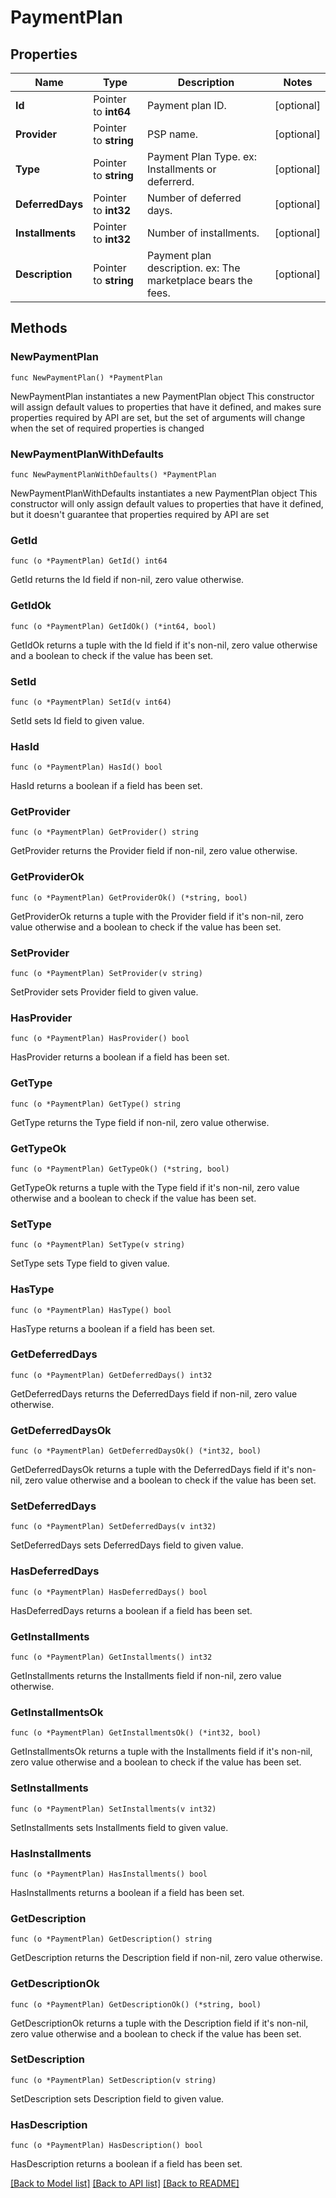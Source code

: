# PaymentPlan

## Properties

Name | Type | Description | Notes
------------ | ------------- | ------------- | -------------
**Id** | Pointer to **int64** | Payment plan ID. | [optional] 
**Provider** | Pointer to **string** | PSP name. | [optional] 
**Type** | Pointer to **string** | Payment Plan Type.  ex: Installments or deferrerd. | [optional] 
**DeferredDays** | Pointer to **int32** | Number of deferred days. | [optional] 
**Installments** | Pointer to **int32** | Number of installments. | [optional] 
**Description** | Pointer to **string** | Payment plan description.  ex: The marketplace bears the fees. | [optional] 

## Methods

### NewPaymentPlan

`func NewPaymentPlan() *PaymentPlan`

NewPaymentPlan instantiates a new PaymentPlan object
This constructor will assign default values to properties that have it defined,
and makes sure properties required by API are set, but the set of arguments
will change when the set of required properties is changed

### NewPaymentPlanWithDefaults

`func NewPaymentPlanWithDefaults() *PaymentPlan`

NewPaymentPlanWithDefaults instantiates a new PaymentPlan object
This constructor will only assign default values to properties that have it defined,
but it doesn't guarantee that properties required by API are set

### GetId

`func (o *PaymentPlan) GetId() int64`

GetId returns the Id field if non-nil, zero value otherwise.

### GetIdOk

`func (o *PaymentPlan) GetIdOk() (*int64, bool)`

GetIdOk returns a tuple with the Id field if it's non-nil, zero value otherwise
and a boolean to check if the value has been set.

### SetId

`func (o *PaymentPlan) SetId(v int64)`

SetId sets Id field to given value.

### HasId

`func (o *PaymentPlan) HasId() bool`

HasId returns a boolean if a field has been set.

### GetProvider

`func (o *PaymentPlan) GetProvider() string`

GetProvider returns the Provider field if non-nil, zero value otherwise.

### GetProviderOk

`func (o *PaymentPlan) GetProviderOk() (*string, bool)`

GetProviderOk returns a tuple with the Provider field if it's non-nil, zero value otherwise
and a boolean to check if the value has been set.

### SetProvider

`func (o *PaymentPlan) SetProvider(v string)`

SetProvider sets Provider field to given value.

### HasProvider

`func (o *PaymentPlan) HasProvider() bool`

HasProvider returns a boolean if a field has been set.

### GetType

`func (o *PaymentPlan) GetType() string`

GetType returns the Type field if non-nil, zero value otherwise.

### GetTypeOk

`func (o *PaymentPlan) GetTypeOk() (*string, bool)`

GetTypeOk returns a tuple with the Type field if it's non-nil, zero value otherwise
and a boolean to check if the value has been set.

### SetType

`func (o *PaymentPlan) SetType(v string)`

SetType sets Type field to given value.

### HasType

`func (o *PaymentPlan) HasType() bool`

HasType returns a boolean if a field has been set.

### GetDeferredDays

`func (o *PaymentPlan) GetDeferredDays() int32`

GetDeferredDays returns the DeferredDays field if non-nil, zero value otherwise.

### GetDeferredDaysOk

`func (o *PaymentPlan) GetDeferredDaysOk() (*int32, bool)`

GetDeferredDaysOk returns a tuple with the DeferredDays field if it's non-nil, zero value otherwise
and a boolean to check if the value has been set.

### SetDeferredDays

`func (o *PaymentPlan) SetDeferredDays(v int32)`

SetDeferredDays sets DeferredDays field to given value.

### HasDeferredDays

`func (o *PaymentPlan) HasDeferredDays() bool`

HasDeferredDays returns a boolean if a field has been set.

### GetInstallments

`func (o *PaymentPlan) GetInstallments() int32`

GetInstallments returns the Installments field if non-nil, zero value otherwise.

### GetInstallmentsOk

`func (o *PaymentPlan) GetInstallmentsOk() (*int32, bool)`

GetInstallmentsOk returns a tuple with the Installments field if it's non-nil, zero value otherwise
and a boolean to check if the value has been set.

### SetInstallments

`func (o *PaymentPlan) SetInstallments(v int32)`

SetInstallments sets Installments field to given value.

### HasInstallments

`func (o *PaymentPlan) HasInstallments() bool`

HasInstallments returns a boolean if a field has been set.

### GetDescription

`func (o *PaymentPlan) GetDescription() string`

GetDescription returns the Description field if non-nil, zero value otherwise.

### GetDescriptionOk

`func (o *PaymentPlan) GetDescriptionOk() (*string, bool)`

GetDescriptionOk returns a tuple with the Description field if it's non-nil, zero value otherwise
and a boolean to check if the value has been set.

### SetDescription

`func (o *PaymentPlan) SetDescription(v string)`

SetDescription sets Description field to given value.

### HasDescription

`func (o *PaymentPlan) HasDescription() bool`

HasDescription returns a boolean if a field has been set.


[[Back to Model list]](../README.md#documentation-for-models) [[Back to API list]](../README.md#documentation-for-api-endpoints) [[Back to README]](../README.md)


